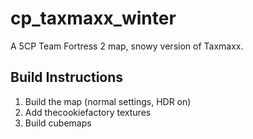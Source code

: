 cp_taxmaxx_winter
==========

A 5CP Team Fortress 2 map, snowy version of Taxmaxx.


## Build Instructions

1. Build the map (normal settings, HDR on)
2. Add thecookiefactory textures
3. Build cubemaps
